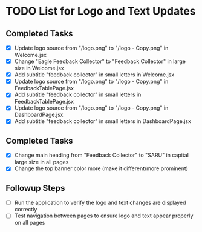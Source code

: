 # TODO List for Logo and Text Updates

## Completed Tasks
- [x] Update logo source from "/logo.png" to "/logo - Copy.png" in Welcome.jsx
- [x] Change "Eagle Feedback Collector" to "Feedback Collector" in large size in Welcome.jsx
- [x] Add subtitle "feedback collector" in small letters in Welcome.jsx
- [x] Update logo source from "/logo.png" to "/logo - Copy.png" in FeedbackTablePage.jsx
- [x] Add subtitle "feedback collector" in small letters in FeedbackTablePage.jsx
- [x] Update logo source from "/logo.png" to "/logo - Copy.png" in DashboardPage.jsx
- [x] Add subtitle "feedback collector" in small letters in DashboardPage.jsx

## Completed Tasks
- [x] Change main heading from "Feedback Collector" to "SARU" in capital large size in all pages
- [x] Change the top banner color more (make it different/more prominent)

## Followup Steps
- [ ] Run the application to verify the logo and text changes are displayed correctly
- [ ] Test navigation between pages to ensure logo and text appear properly on all pages
